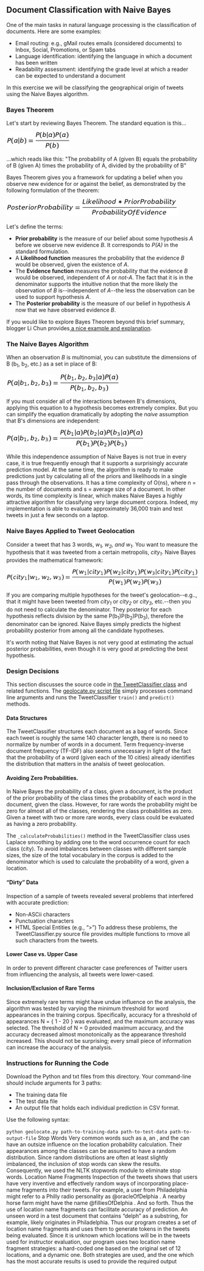 ## Document Classification with Naive Bayes
One of the main tasks in natural language processing is the classification of documents. Here are some examples:
+ Email routing: e.g., gMail routes emails (considered documents) to Inbox, Social, Promotions, or Spam tabs
+ Language identification: identifying the language in which a document has been written
+ Readability assessment: identifying the grade level at which a reader can be expected to understand a document

In this exercise we will be classifying the geographical origin of tweets using the Naive Bayes algorithm.
### Bayes Theorem
Let's start by reviewing Bayes Theorem. The standard equation is this...

![Bayes equation](Bayes_equation.jpg?raw=true)

...which reads like this: "The probability of A (given B) equals the probability of B (given A) times the probability of A, divided by the probability of B"

Bayes Theorem gives you a framework for updating a belief when you observe new evidence for or against the belief, as demonstrated by the following formulation of the theorem:

![Bayes in English](Bayes_in_English.jpg?raw=true)

Let's define the terms:
+ **Prior probability** is the measure of our belief about some hypothesis *A* before we observe new evidence *B*. It corresponds to *P(A)* in the standard formulation. 
+ A **Likelihood function**  measures the probability that the evidence *B* would be observed, given the existence of *A*.
+ The **Evidence function** measures the probability that the evidence *B* would be observed, independent of *A* or *not-A*. The fact that it is in the denominator supports the intuitive notion that the more likely the observation of *B* is--independent of *A*--the less the observation can be used to support hypothesis *A*.
+ The **Posterior probability** is the measure of our belief in hypothesis *A* now that we have observed evidence *B*.

If you would like to explore Bayes Theorem beyond this brief summary, blogger Li Chun provides[ a nice example and explanation](http://www.lichun.cc/blog/2013/07/understand-bayes-theorem-prior-likelihood-posterior-evidence/).

### The Naive Bayes Algorithm
When an observation *B* is multinomial, you can substitute the dimensions of B (b<sub>1</sub>, b<sub>2</sub>, etc.) as a set in place of B:

![Multinomial Bayes Equation](Multinomial_Bayes.jpg?raw=true)

If you must consider all of the interactions between B's dimensions, applying this equation to a hypothesis becomes extremely complex. But you can simplify the equation dramatically by adopting the *naive* assumption that B's dimensions are independent:

![Naive Bayes Equation](Naive_Bayes_Equation.jpg?raw=true)

While this independence assumption of Naive Bayes is not true in every case, it is true frequently enough that it supports a surprisingly accurate prediction model. At the same time, the algorithm is ready to make predictions just by calculating all of the priors and likelihoods in a single pass through the observations. It has a time complexity of O(ns), where n = the number of documents and s = average size of a document. In other words, its time complexity is linear, which makes Naive Bayes a highly attractive algorithm for classifying very large document corpora. Indeed, my implementation is able to evaluate approximately 36,000 train and test tweets in just a few seconds on a laptop.
### Naive Bayes Applied to Tweet Geolocation
Consider a tweet that has 3 words, *w<sub>1</sub>, w<sub>2</sub>, and w<sub>1</sub>*. You want to measure the hypothesis that it was tweeted from a certain metropolis, *city<sub>1</sub>*. Naive Bayes provides the mathematical framework:

![Bayes for tweets](Bayes_for_tweets.jpg?raw=true)

If you are comparing multiple hypotheses for the tweet's geolocation--e.g.., that it might have been tweeted from *city<sub>1</sub>* or *city<sub>2</sub>* or *city<sub>3</sub>*, etc.--then you do not need to calculate the denominator. They posterior for each hypothesis reflects division by the same P(b<sub>1</sub>)P(b<sub>2</sub>)P(b<sub>3</sub>), therefore the denominator can be ignored. Naive Bayes simply predicts the highest probability posterior from among all the candidate hypotheses.

It's worth noting that Naive Bayes is not very good at estimating the actual posterior probabilities, even though it is very good at predicting the best hypothesis.

### Design Decisions
This section discusses the source code in [the TweetClassifier class](TweetClassifier.py) and related functions. The [geolocate.py script file](geolocate.py) simply processes command line arguments and runs the TweetClassifier `train()` and `predict()` methods.
#### Data Structures
The TweetClassifier structures each document as a bag of words. Since each tweet is roughly the same 140 character length, there is no need to normalize by number of words in a document. Term frequency-inverse document frequency (TF-IDF) also seems unnecessary in light of the fact that the probability of a word (given each of the 10 cities) already identifies the distribution that matters in the analsis of tweet geolocation.

#### Avoiding Zero Probabilities.
In Naive Bayes the probability of a class, given a document, is the product of the prior probability of the class times the probability of each word in the document, given the class. However, for rare words the probability might be zero for almost all of the classes, rendering the class probabilities as zero. Given a tweet with two or more rare words, every class could be evaluated as having a zero probability.

The `_calculateProbabilities()` method in the TweetClassifier class uses Laplace smoothing by adding one to the word occurrence count for each class (city). To avoid imbalances between classes with different sample sizes, the size of the total vocabulary in the corpus is added to the denominator which is used to calculate the probability of a word, given a location.

#### “Dirty” Data
Inspection of a sample of tweets revealed several problems that interfered with accurate prediction:
+ Non-ASCii characters
+ Punctuation characters
+ HTML Special Entities (e.g., “&gt;”)
To address these problems, the TweetClassifier.py source file provides multiple functions to rmove all such characters from the tweets.

#### Lower Case vs. Upper Case
In order to prevent different character case preferences of Twitter users from influencing the analysis, all tweets were lower-cased.

#### Inclusion/Exclusion of Rare Terms
Since extremely rare terms might have undue influence on the analysis, the algorithm was tested by varying the minimum threshold for word appearances in the training corpus. Specifically, accuracy for a threshold of appearances N = { 1 - 20 } was evaluated, and the
maximum accuracy was selected. The threshold of N = 0 provided maximum accuracy, and the accuracy decreased almost monotonically as the appearance threshold increased. This should not be surprising; every small piece of information can increase the accuracy of the analysis.

### Instructions for Running the Code
Download the Python and txt files from this directory. Your command-line should include arguments for 3 paths:
+ The training data file
+ The test data file
+ An output file that holds each individual prediction in CSV format.

Use the following syntax:

`python geolocate.py path-to-training-data path-to-test-data path-to-output-file`
Stop Words
Very common words such as a, an , and the can have an outsize influence on the location
probability calculation. Their appearances among the classes can be assumed to have a
random distribution. Since random distributions are often at least slightly imbalanced, the
inclusion of stop words can skew the results. Consequently, we used the NLTK stopwords
module to eliminate stop words.
Location Name Fragments
Inspection of the tweets shows that users have very inventive and effectively random ways of
incorporating place-name fragments into their tweets. For example, a user from Philadelphia
might refer to a Philly radio personality as @oracleOfDelphia . A nearby horse farm might have
the name @filliesOfDelphia . And so forth.
Thus the use of location name fragments can facilitate accuracy of prediction. An unseen word
in a test document that contains “delph” as a substring, for example, likely originates in
Philadelphia. Thus our program creates a set of location name fragments and uses them to
generate tokens in the tweets being evaluated.
Since it is unknown which locations will be in the tweets used for instructor evaluation, our
program uses two location name fragment strategies: a hard-coded one based on the original
set of 12 locations, and a dynamic one. Both strategies are used, and the one which has the
most accurate results is used to provide the required output

